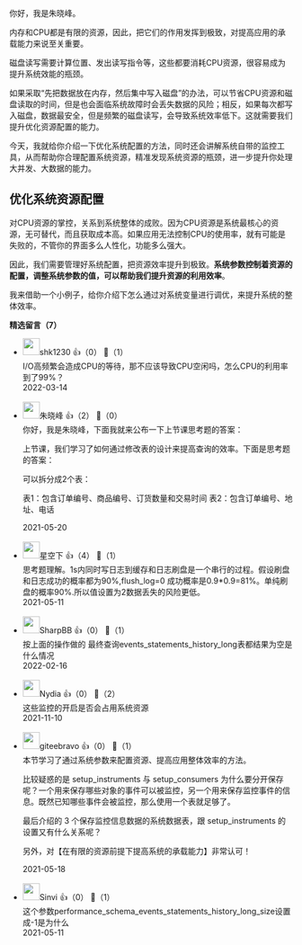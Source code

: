 你好，我是朱晓峰。

内存和CPU都是有限的资源，因此，把它们的作用发挥到极致，对提高应用的承载能力来说至关重要。

磁盘读写需要计算位置、发出读写指令等，这些都要消耗CPU资源，很容易成为提升系统效能的瓶颈。

如果采取“先把数据放在内存，然后集中写入磁盘”的办法，可以节省CPU资源和磁盘读取的时间，但是也会面临系统故障时会丢失数据的风险；相反，如果每次都写入磁盘，数据最安全，但是频繁的磁盘读写，会导致系统效率低下。这就需要我们提升优化资源配置的能力。

今天，我就给你介绍一下优化系统配置的方法，同时还会讲解系统自带的监控工具，从而帮助你合理配置系统资源，精准发现系统资源的瓶颈，进一步提升你处理大并发、大数据的能力。

## 优化系统资源配置

对CPU资源的掌控，关系到系统整体的成败。因为CPU资源是系统最核心的资源，无可替代，而且获取成本高。如果应用无法控制CPU的使用率，就有可能是失败的，不管你的界面多么人性化，功能多么强大。

因此，我们需要管理好系统配置，把资源效率提升到极致。**系统参数控制着资源的配置，调整系统参数的值，可以帮助我们提升资源的利用效率**。

我来借助一个小例子，给你介绍下怎么通过对系统变量进行调优，来提升系统的整体效率。
<div><strong>精选留言（7）</strong></div><ul>
<li><img src="https://static001.geekbang.org/account/avatar/00/19/f6/c4/e14686d4.jpg" width="30px"><span>shk1230</span> 👍（0） 💬（1）<div>I&#47;O高频繁会造成CPU的等待，那不应该导致CPU空闲吗，怎么CPU的利用率到了99%？</div>2022-03-14</li><br/><li><img src="https://thirdwx.qlogo.cn/mmopen/vi_32/Q0j4TwGTfTLZKoB7sooIiaCHqcdNGI97WI3ZJLJph4mibIiat1qRvrBmkicZTEYvyT5iax1vlLFFgk2xgUibmnWvkicWA/132" width="30px"><span>朱晓峰</span> 👍（2） 💬（0）<div>你好，我是朱晓峰，下面我就来公布一下上节课思考题的答案：

上节课，我们学习了如何通过修改表的设计来提高查询的效率。下面是思考题的答案：

可以拆分成2个表：

表1：包含订单编号、商品编号、订货数量和交易时间
表2：包含订单编号、地址、电话

</div>2021-05-20</li><br/><li><img src="https://static001.geekbang.org/account/avatar/00/12/0f/97/372d8628.jpg" width="30px"><span>星空下</span> 👍（4） 💬（1）<div>思考题理解。1s内同时写日志到缓存和日志刷盘是一个串行的过程。假设刷盘和日志成功的概率都为90%,flush_log=0 成功概率是0.9*0.9=81%。单纯刷盘的概率90%.所以值设置为2数据丢失的风险更低。</div>2021-05-11</li><br/><li><img src="https://static001.geekbang.org/account/avatar/00/1e/bd/6d/7010f98e.jpg" width="30px"><span>SharpBB</span> 👍（0） 💬（1）<div>按上面的操作做的  最终查询events_statements_history_long表都结果为空是什么情况  </div>2022-02-16</li><br/><li><img src="https://static001.geekbang.org/account/avatar/00/18/4a/9a/ac4ae803.jpg" width="30px"><span>Nydia</span> 👍（0） 💬（2）<div>这些监控的开启是否会占用系统资源</div>2021-11-10</li><br/><li><img src="https://static001.geekbang.org/account/avatar/00/0f/56/ea/32608c44.jpg" width="30px"><span>giteebravo</span> 👍（0） 💬（1）<div>
本节学习了通过系统参数来配置资源、提高应用整体效率的方法。

比较疑惑的是 setup_instruments 与 setup_consumers 为什么要分开保存呢？一个用来保存哪些对象的事件可以被监控，另一个用来保存监控事件的信息。既然已知哪些事件会被监控，那么使用一个表就足够了。

最后介绍的 3 个保存监控信息数据的系统数据表，跟 setup_instruments 的设置又有什么关系呢？

另外，对【在有限的资源前提下提高系统的承载能力】非常认可！
</div>2021-05-18</li><br/><li><img src="https://static001.geekbang.org/account/avatar/00/10/3c/52/5951ffb4.jpg" width="30px"><span>Sinvi</span> 👍（0） 💬（1）<div>这个参数performance_schema_events_statements_history_long_size设置成-1是为什么
</div>2021-05-11</li><br/>
</ul>